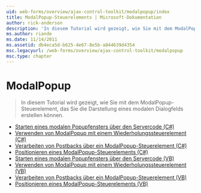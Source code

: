 ```yaml
---
uid: web-forms/overview/ajax-control-toolkit/modalpopup/index
title: ModalPopup-Steuerelements | Microsoft-Dokumentation
author: rick-anderson
description: 'In diesem Tutorial wird gezeigt, wie Sie mit dem ModalPopup-Steuerelement, das Sie die Darstellung eines modalen Dialogfelds erstellen können.'
ms.author: riande
ms.date: 11/14/2011
ms.assetid: db4eca5d-b625-4e67-8e5b-a844639d4354
msc.legacyurl: /web-forms/overview/ajax-control-toolkit/modalpopup
msc.type: chapter
---
```

<a name="modalpopup"></a>ModalPopup
====================
> In diesem Tutorial wird gezeigt, wie Sie mit dem ModalPopup-Steuerelement, das Sie die Darstellung eines modalen Dialogfelds erstellen können.


- [Starten eines modalen Popupfensters über den Servercode (C#)](launching-a-modal-popup-window-from-server-code-cs.md)
- [Verwenden von ModalPopup mit einem Wiederholungssteuerelement (C#)](using-modalpopup-with-a-repeater-control-cs.md)
- [Verarbeiten von Postbacks über ein ModalPopup-Steuerelement (C#)](handling-postbacks-from-a-modalpopup-cs.md)
- [Positionieren eines ModalPopup-Steuerelements (C#)](positioning-a-modalpopup-cs.md)
- [Starten eines modalen Popupfensters über den Servercode (VB)](launching-a-modal-popup-window-from-server-code-vb.md)
- [Verwenden von ModalPopup mit einem Wiederholungssteuerelement (VB)](using-modalpopup-with-a-repeater-control-vb.md)
- [Verarbeiten von Postbacks über ein ModalPopup-Steuerelement (VB)](handling-postbacks-from-a-modalpopup-vb.md)
- [Positionieren eines ModalPopup-Steuerelements (VB)](positioning-a-modalpopup-vb.md)
